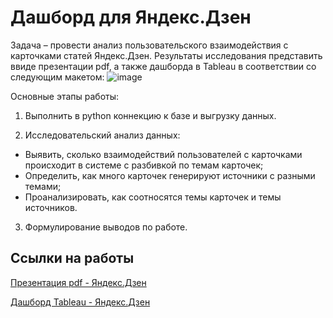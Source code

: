 # Дашборд для Яндекс.Дзен

Задача – провести анализ пользовательского взаимодействия с карточками статей Яндекс.Дзен. Результаты исследования представить ввиде презентации pdf, а также дашборда в Tableau в соответствии со следующим макетом:
![image](https://user-images.githubusercontent.com/103108605/165534980-9b0cf876-c997-4a2d-9b09-71562f619069.png)

Основные этапы работы:

1.	Выполнить в python коннекцию к базе и выгрузку данных. 

2.	Исследовательский анализ данных: 
- Выявить, сколько взаимодействий пользователей с карточками происходит в системе с разбивкой по темам карточек;
- Определить, как много карточек генерируют источники с разными темами;
- Проанализировать, как соотносятся темы карточек и темы источников.

3.	Формулирование выводов по работе.

## Ссылки на работы
[Презентация pdf - Яндекс.Дзен](https://github.com/Veronikask/Yandex-Practikum/blob/8ebfbca64ce7284c5c3618ec1d1628108d310954/%D0%9F%D1%80%D0%BE%D0%B5%D0%BA%D1%82%206:%20%20%D0%AF%D0%BD%D0%B4%D0%B5%D0%BA%D1%81.%D0%94%D0%B7%D0%B5%D0%BD/%D0%90%D0%BD%D0%B0%D0%BB%D0%B8%D0%B7%20%D0%BF%D0%BE%D0%BB%D1%8C%D0%B7%D0%BE%D0%B2%D0%B0%D1%82%D0%B5%D0%BB%D1%8C%D1%81%D0%BA%D0%BE%D0%B3%D0%BE%20%D0%B2%D0%B7%D0%B0%D0%B8%D0%BC%D0%BE%D0%B4%D0%B5%D0%B9%D1%81%D1%82%D0%B2%D0%B8%D1%8F%20%D1%81%20%D0%BA%D0%B0%D1%80%D1%82%D0%BE%D1%87%D0%BA%D0%B0%D0%BC%D0%B8%20%D0%AF%D0%BD%D0%B4%D0%B5%D0%BA%D1%81.%D0%94%D0%B7%D0%B5%D0%BD.pdf)

[Дашборд Tableau - Яндекс.Дзен](https://public.tableau.com/app/profile/veronika4924/viz/__16440798904330/_)
